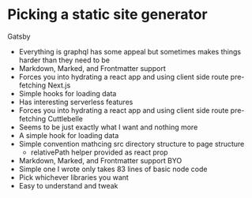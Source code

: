 # Picking a static site generator

Gatsby
  - Everything is graphql has some appeal but sometimes makes things harder than they need to be
  - Markdown, Marked, and Frontmatter support
  - Forces you into hydrating a react app and using client side route pre-fetching
Next.js
  - Simple hooks for loading data
  - Has interesting serverless features
  - Forces you into hydrating a react app and using client side route pre-fetching
Cuttlebelle
  - Seems to be just exactly what I want and nothing more
  - A simple hook for loading data
  - Simple convention mathcing src directory structure to page structure
    - relativePath helper provided as react prop
  - Markdown, Marked, and Frontmatter support
BYO
  - Simple one I wrote only takes 83 lines of basic node code
  - Pick whichever libraries you want
  - Easy to understand and tweak


